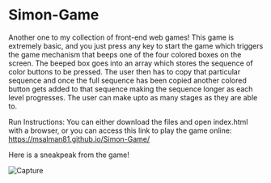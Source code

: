 # Simon-Game
Another one to my collection of front-end web games! This game is extremely basic, and you just press any key to start the game which
triggers the game mechanism that beeps one of the four colored boxes on the screen. The beeped box goes into an array which stores 
the sequence of color buttons to be pressed. The user then has to copy that particular sequence and once the full sequence has been copied
another colored button gets added to that sequence making the sequence longer as each level progresses. The user can make upto as many stages
as they are able to.

Run Instructions: You can either download the files and open index.html with a browser, or you can access this link to play the game
online: https://msalman81.github.io/Simon-Game/

Here is a sneakpeak from the game!

![Capture](https://user-images.githubusercontent.com/46281169/60651872-8a8c2480-9e60-11e9-9e6f-feeb76e6e159.PNG)


